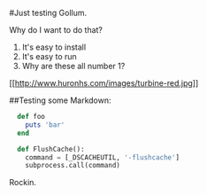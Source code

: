 #Just testing Gollum.  

Why do I want to do that?
1. It's easy to install
2. It's easy to run
3. Why are these all number 1?

[[http://www.huronhs.com/images/turbine-red.jpg]]

##Testing some Markdown:

```ruby
  def foo
    puts 'bar'
  end
```


```python
  def FlushCache():
    command = [_DSCACHEUTIL, '-flushcache']
    subprocess.call(command)
```

Rockin.
